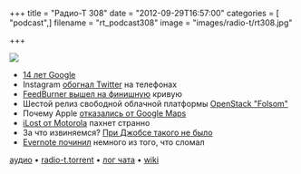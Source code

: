 +++
title = "Радио-Т 308"
date = "2012-09-29T16:57:00"
categories = [ "podcast",]
filename = "rt_podcast308"
image = "images/radio-t/rt308.jpg"

+++

![](https://radio-t.com/images/radio-t/rt308.jpg)

* [14 лет Google](http://habrahabr.ru/post/152441/)
* Instagram [обогнал Twitter](http://www.dailymail.co.uk/sciencetech/article-2209545/Instagram-overtakes-Twitter-cell-phones-7-3million-users-day.html) на телефонах
* [FeedBurner вышел на финишную](http://techcrunch.com/2012/09/28/the-feedburner-deathwatch-continues-google-kills-adsense-for-feeds/) кривую
* Шестой релиз свободной облачной платформы [OpenStack "Folsom"](http://www.opennet.ru/opennews/art.shtml?num=34964)
* Почему Apple [отказались от Google Maps](http://gizmodo.com/5946706/)
* [iLost от Motorola](http://appleinsider.com/articles/12/09/27/googles-ilost-motorola-ad-faked-an-address-to-lose-ios-6-maps) пахнет странно
* За что извиняемся? [При Джобсе такого не было](http://qz.com/9440/why-steve-jobs-wouldnt-have-apologized-for-maps-and-tim-cook-shouldnt-have-either/)
* [Evernote починил](http://techcrunch.com/2012/09/28/evernote-skitch-201-update/) немного из того, что сломал

[аудио](https://cdn.radio-t.com/rt_podcast308.mp3) • [radio-t.torrent](https://cdn.radio-t.com/torrents/rt_podcast308.mp3.torrent) • [лог чата](http://chat.radio-t.com/logs/radio-t-308.html) • [wiki](http://wiki.radio-t.com/%D0%92%D1%8B%D0%BF%D1%83%D1%81%D0%BA_308)<audio src="https://cdn.radio-t.com/rt_podcast308.mp3" preload="none"></audio>
